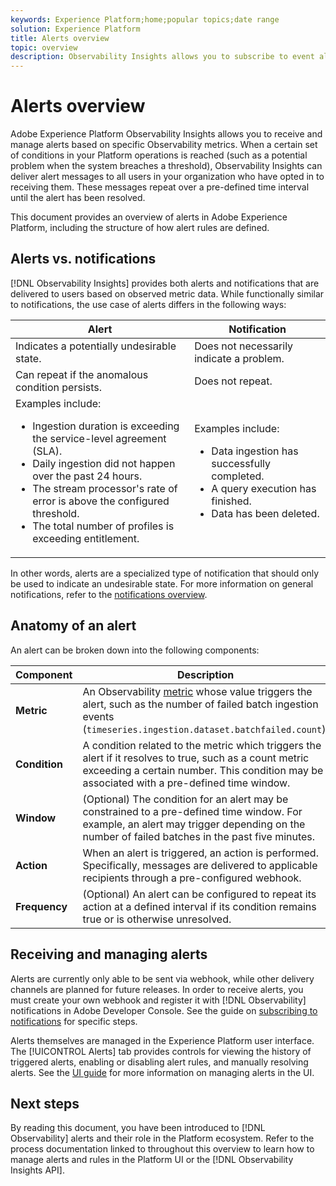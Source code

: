 ```yaml
---
keywords: Experience Platform;home;popular topics;date range
solution: Experience Platform
title: Alerts overview
topic: overview
description: Observability Insights allows you to subscribe to event alerts regarding Adobe Experience Platform activities.
---
```


# Alerts overview

Adobe Experience Platform Observability Insights allows you to receive and manage alerts based on specific Observability metrics. When a certain set of conditions in your Platform operations is reached (such as a potential problem when the system breaches a threshold), Observability Insights can deliver alert messages to all users in your organization who have opted in to receiving them. These messages repeat over a pre-defined time interval until the alert has been resolved.

This document provides an overview of alerts in Adobe Experience Platform, including the structure of how alert rules are defined.

## Alerts vs. notifications

[!DNL Observability Insights] provides both alerts and notifications that are delivered to users based on observed metric data. While functionally similar to notifications, the use case of alerts differs in the following ways:

| Alert | Notification |
| --- | --- |
| Indicates a potentially undesirable state. | Does not necessarily indicate a problem. | 
| Can repeat if the anomalous condition persists. | Does not repeat. |
| Examples include:<ul><li>Ingestion duration is exceeding the service-level agreement (SLA).</li><li>Daily ingestion did not happen over the past 24 hours.</li><li>The stream processor's rate of error is above the configured threshold.</li><li>The total number of profiles is exceeding entitlement.</li></ul> | Examples include:<ul><li>Data ingestion has successfully completed.</li><li>A query execution has finished.</li><li>Data has been deleted.</li></ul> |


In other words, alerts are a specialized type of notification that should only be used to indicate an undesirable state. For more information on general notifications, refer to the [notifications overview](../notifications/overview.md).

## Anatomy of an alert

An alert can be broken down into the following components:

| Component | Description |
| --- | --- |
| **Metric** | An Observability [metric](../api/metrics.md#available-metrics) whose value triggers the alert, such as the number of failed batch ingestion events (`timeseries.ingestion.dataset.batchfailed.count`). |
| **Condition** | A condition related to the metric which triggers the alert if it resolves to true, such as a count metric exceeding a certain number. This condition may be associated with a pre-defined time window. |
| **Window** | (Optional) The condition for an alert may be constrained to a pre-defined time window. For example, an alert may trigger depending on the number of failed batches in the past five minutes. |
| **Action** | When an alert is triggered, an action is performed. Specifically, messages are delivered to applicable recipients through a pre-configured webhook. |
| **Frequency** | (Optional) An alert can be configured to repeat its action at a defined interval if its condition remains true or is otherwise unresolved. |

## Receiving and managing alerts

Alerts are currently only able to be sent via webhook, while other delivery channels are planned for future releases. In order to receive alerts, you must create your own webhook and register it with [!DNL Observability] notifications in Adobe Developer Console. See the guide on [subscribing to notifications](../notifications/subscribe.md) for specific steps.

Alerts themselves are managed in the Experience Platform user interface. The [!UICONTROL Alerts] tab provides controls for viewing the history of triggered alerts, enabling or disabling alert rules, and manually resolving alerts. See the [UI guide](./ui-guide.md) for more information on managing alerts in the UI.

## Next steps

By reading this document, you have been introduced to [!DNL Observability] alerts and their role in the Platform ecosystem. Refer to the process documentation linked to throughout this overview to learn how to manage alerts and rules in the Platform UI or the [!DNL Observability Insights API].
